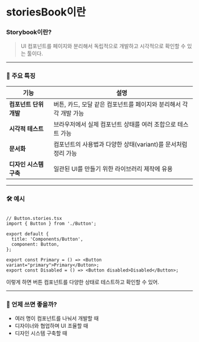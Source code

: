 storiesBook이란
===

### **Storybook이란?**

> UI 컴포넌트를 페이지와 분리해서 독립적으로 개발하고 시각적으로 확인할 수 있는 툴이다.
> 

---

### 🧩 **주요 특징**

| 기능 | 설명 |
| --- | --- |
| **컴포넌트 단위 개발** | 버튼, 카드, 모달 같은 컴포넌트를 페이지와 분리해서 각각 개발 가능 |
| **시각적 테스트** | 브라우저에서 실제 컴포넌트 상태를 여러 조합으로 테스트 가능 |
| **문서화** | 컴포넌트의 사용법과 다양한 상태(variant)를 문서처럼 정리 가능 |
| **디자인 시스템 구축** | 일관된 UI를 만들기 위한 라이브러리 제작에 유용 |

---

### 🛠️ **예시**

```tsx

// Button.stories.tsx
import { Button } from './Button';

export default {
  title: 'Components/Button',
  component: Button,
};

export const Primary = () => <Button variant="primary">Primary</Button>;
export const Disabled = () => <Button disabled>Disabled</Button>;

```

이렇게 하면 버튼 컴포넌트를 다양한 상태로 테스트하고 확인할 수 있어.

---

### 🎯 언제 쓰면 좋을까?

- 여러 명이 컴포넌트를 나눠서 개발할 때
- 디자이너와 협업하며 UI 조율할 때
- 디자인 시스템 구축할 때